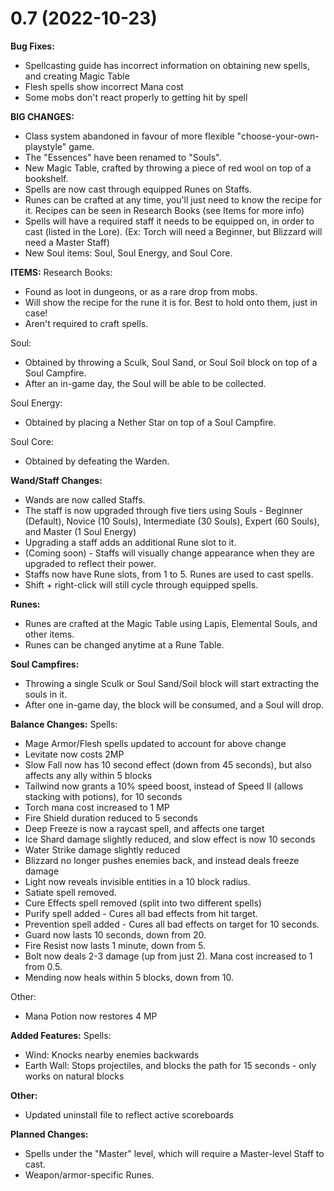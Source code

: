 # 0.7 (2022-10-23)

**Bug Fixes:**
- Spellcasting guide has incorrect information on obtaining new spells, and creating Magic Table
- Flesh spells show incorrect Mana cost
- Some mobs don't react properly to getting hit by spell

**BIG CHANGES:**
- Class system abandoned in favour of more flexible "choose-your-own-playstyle" game.
- The "Essences" have been renamed to "Souls".
- New Magic Table, crafted by throwing a piece of red wool on top of a bookshelf.
- Spells are now cast through equipped Runes on Staffs.
- Runes can be crafted at any time, you'll just need to know the recipe for it. Recipes can be seen in Research Books (see Items for more info)
- Spells will have a required staff it needs to be equipped on, in order to cast (listed in the Lore). (Ex: Torch will need a Beginner, but Blizzard will need a Master Staff)
- New Soul items: Soul, Soul Energy, and Soul Core.

**ITEMS:**
Research Books:
- Found as loot in dungeons, or as a rare drop from mobs.
- Will show the recipe for the rune it is for. Best to hold onto them, just in case!
- Aren't required to craft spells.

Soul:
- Obtained by throwing a Sculk, Soul Sand, or Soul Soil block on top of a Soul Campfire.
- After an in-game day, the Soul will be able to be collected.

Soul Energy:
- Obtained by placing a Nether Star on top of a Soul Campfire.

Soul Core:
- Obtained by defeating the Warden.

**Wand/Staff Changes:**
- Wands are now called Staffs.
- The staff is now upgraded through five tiers using Souls - Beginner (Default), Novice (10 Souls), Intermediate (30 Souls), Expert (60 Souls), and Master (1 Soul Energy)
- Upgrading a staff adds an additional Rune slot to it.
- (Coming soon) - Staffs will visually change appearance when they are upgraded to reflect their power.
- Staffs now have Rune slots, from 1 to 5. Runes are used to cast spells.
- Shift + right-click will still cycle through equipped spells.

**Runes:**
- Runes are crafted at the Magic Table using Lapis, Elemental Souls, and other items.
- Runes can be changed anytime at a Rune Table.

**Soul Campfires:**
- Throwing a single Sculk or Soul Sand/Soil block will start extracting the souls in it.
- After one in-game day, the block will be consumed, and a Soul will drop.

**Balance Changes:**
Spells:
- Mage Armor/Flesh spells updated to account for above change
- Levitate now costs 2MP
- Slow Fall now has 10 second effect (down from 45 seconds), but also affects any ally within 5 blocks
- Tailwind now grants a 10% speed boost, instead of Speed II (allows stacking with potions), for 10 seconds
- Torch mana cost increased to 1 MP
- Fire Shield duration reduced to 5 seconds
- Deep Freeze is now a raycast spell, and affects one target
- Ice Shard damage slightly reduced, and slow effect is now 10 seconds
- Water Strike damage slightly reduced
- Blizzard no longer pushes enemies back, and instead deals freeze damage
- Light now reveals invisible entities in a 10 block radius.
- Satiate spell removed.
- Cure Effects spell removed (split into two different spells)
- Purify spell added - Cures all bad effects from hit target.
- Prevention spell added - Cures all bad effects on target for 10 seconds.
- Guard now lasts 10 seconds, down from 20.
- Fire Resist now lasts 1 minute, down from 5.
- Bolt now deals 2-3 damage (up from just 2). Mana cost increased to 1 from 0.5.
- Mending now heals within 5 blocks, down from 10.

Other:
- Mana Potion now restores 4 MP

**Added Features:**
Spells:
- Wind: Knocks nearby enemies backwards
- Earth Wall: Stops projectiles, and blocks the path for 15 seconds - only works on natural blocks

**Other:**
- Updated uninstall file to reflect active scoreboards

**Planned Changes:**
- Spells under the "Master" level, which will require a Master-level Staff to cast.
- Weapon/armor-specific Runes.
